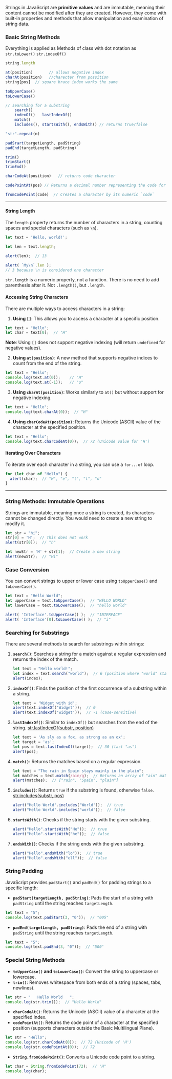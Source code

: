 
Strings in JavaScript are **primitive values** and are immutable, meaning their content cannot be modified after they are created. However, they come with built-in properties and methods that allow manipulation and examination of string data. 

### Basic String Methods

Everything is applied as Methods of class with dot notation as `str.toLower()` `str.indexOf()`
```js
string.length

at(position)       // allows negative index
charAt(position)   //charecter from possition
string[pos]  // square brace index works the same

toUpperCase()
toLowerCase()

// searching for a substring
	search()
	indexOf()   lastIndexOf()
	match()  
	includes(), startsWith(), endsWith() // returns true/false 

"str".repeat(n)

padSrart(targetLength, padString)  
padEnd(targetLength, padString)

trim()
trimStart()
trimEnd()

charCodeAt(position)   // returns code character

codePointAt(pos) // Returns a decimal number representing the code for the character at position `pos`

fromCodePoint(code)  // Creates a character by its numeric `code`
```

_____

#### String Length

The `length` property returns the number of characters in a string, counting spaces and special characters (such as `\n`).

```js
let text = 'Hello, world!';

let len = text.length;

alert(len);  // 13

alert( `My\n`.len );  
// 3 because \n is considered one character
```
`str.length` is a numeric property, not a function. There is no need to add parenthesis after it. Not `.length()`, but `.length`.

#### Accessing String Characters

There are multiple ways to access characters in a string:

1. **Using `[]`**: This allows you to access a character at a specific position.
```js
let text = "Hello";
let char = text[0];  // "H"
```

   **Note**: Using `[]` does not support negative indexing (will return `undefined` for negative values).

2. **Using `at(position)`**: A new method that supports negative indices to count from the end of the string.
```js
let text = "Hello";
console.log(text.at(0));    // "H"
console.log(text.at(-1));   // "o"
```

3. **Using `charAt(position)`**: Works similarly to `at()` but without support for negative indexing.
```js
let text = "Hello";
console.log(text.charAt(0));  // "H"
```

4. **Using `charCodeAt(position)`**: Returns the Unicode (ASCII) value of the character at the specified position.
```js
let text = "Hello";
console.log(text.charCodeAt(0));  // 72 (Unicode value for 'H')
```

#### Iterating Over Characters
To iterate over each character in a string, you can use a `for...of` loop.

```js
for (let char of "Hello") {
  alert(char);  // "H", "e", "l", "l", "o"
}
```


---

### String Methods: Immutable Operations

Strings are immutable, meaning once a string is created, its characters cannot be changed directly. You would need to create a new string to modify it.

```js
let str = "hi";
str[0] = 'H';  // This does not work
alert(str[0]);  // "h"

let newStr = 'H' + str[1];  // Create a new string
alert(newStr);  // "Hi"
```

### Case Conversion

You can convert strings to upper or lower case using `toUpperCase()` and `toLowerCase()`.

```js
let text = "Hello World";
let upperCase = text.toUpperCase();  // "HELLO WORLD"
let lowerCase = text.toLowerCase();  // "hello world"

alert( 'Interface'.toUpperCase() );  // "INTERFACE"
alert( 'Interface'[0].toLowerCase() );  // "i"
```

### Searching for Substrings

There are several methods to search for substrings within strings:

1. **`search()`**: Searches a string for a match against a regular expression and returns the index of the match.
   ```js
   let text = "Hello world!";
   let index = text.search("world");  // 6 (position where "world" starts)
   alert(index);
   ```

2. **`indexOf()`**: Finds the position of the first occurrence of a substring within a string.
   ```js
   let text = 'Widget with id';
   alert(text.indexOf('Widget'));  // 0
   alert(text.indexOf('widget'));  // -1 (case-sensitive)
   ```

3. **`lastIndexOf()`**: Similar to `indexOf()` but searches from the end of the string. [str.lastIndexOf(substr, position)](https://developer.mozilla.org/en-US/docs/Web/JavaScript/Reference/Global_Objects/String/lastIndexOf)
   ```js
   let text = 'As sly as a fox, as strong as an ox';
   let target = 'as';
   let pos = text.lastIndexOf(target);  // 30 (last "as")
   alert(pos);
   ```

4. **`match()`**: Returns the matches based on a regular expression.
   ```js
   let text = "The rain in Spain stays mainly in the plain";
   let matches = text.match(/ain/g);  // Returns an array of "ain" matches
   alert(matches);  // ["rain", "Spain", "plain"]
   ```

5. **`includes()`**: Returns `true` if the substring is found, otherwise `false`. [str.includes(substr, pos)](https://developer.mozilla.org/en-US/docs/Web/JavaScript/Reference/Global_Objects/String/includes)
   ```js
   alert("Hello World".includes("World"));  // true
   alert("Hello World".includes("world"));  // false
   ```

6. **`startsWith()`**: Checks if the string starts with the given substring.
   ```js
   alert("Hello".startsWith("He"));  // true
   alert("Hello".startsWith("he"));  // false
   ```

7. **`endsWith()`**: Checks if the string ends with the given substring.
   ```js
   alert("Hello".endsWith("lo"));  // true
   alert("Hello".endsWith("ell"));  // false
   ```

### String Padding

JavaScript provides `padStart()` and `padEnd()` for padding strings to a specific length:

- **`padStart(targetLength, padString)`**: Pads the start of a string with `padString` until the string reaches `targetLength`.
  
```js
let text = "5";
console.log(text.padStart(3, "0"));  // "005"
```

- **`padEnd(targetLength, padString)`**: Pads the end of a string with `padString` until the string reaches `targetLength`.
  
```js
let text = "5";
console.log(text.padEnd(3, "0"));  // "500"
```

### Special String Methods

- **`toUpperCase()` and `toLowerCase()`**: Convert the string to uppercase or lowercase.
- **`trim()`**: Removes whitespace from both ends of a string (spaces, tabs, newlines).
  
```js
let str = "   Hello World   ";
console.log(str.trim());  // "Hello World"
```

- **`charCodeAt()`**: Returns the Unicode (ASCII) value of a character at the specified index.
- **`codePointAt()`**: Returns the code point of a character at the specified position (supports characters outside the Basic Multilingual Plane).
  
```js
let str = "Hello";
console.log(str.charCodeAt(0));  // 72 (Unicode of 'H')
console.log(str.codePointAt(0));  // 72
```

- **`String.fromCodePoint()`**: Converts a Unicode code point to a string.
```js
let char = String.fromCodePoint(72);  // "H"
console.log(char);
```
